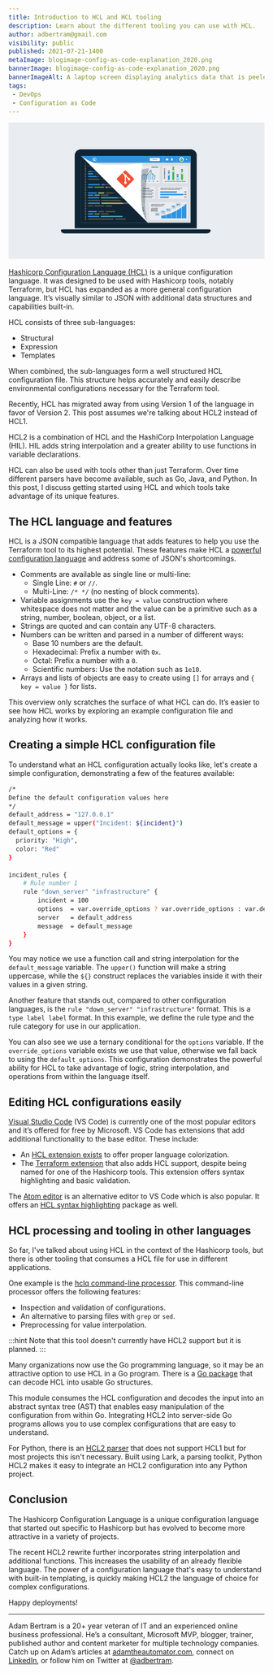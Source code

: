 ```yaml
---
title: Introduction to HCL and HCL tooling
description: Learn about the different tooling you can use with HCL.
author: adbertram@gmail.com
visibility: public
published: 2021-07-21-1400
metaImage: blogimage-config-as-code-explanation_2020.png
bannerImage: blogimage-config-as-code-explanation_2020.png
bannerImageAlt: A laptop screen displaying analytics data that is peeled up on one corner showing the code behind it
tags:
 - DevOps
 - Configuration as Code
---
```


![A laptop screen displaying analytics data that is peeled up on one corner showing the code behind it](blogimage-config-as-code-explanation_2020.png)

[Hashicorp Configuration Language (HCL)](https://www.terraform.io/docs/configuration/index.html) is a unique configuration language. It was designed to be used with Hashicorp tools, notably Terraform, but HCL has expanded as a more general configuration language. It’s visually similar to JSON with additional data structures and capabilities built-in.

HCL consists of three sub-languages: 

- Structural
- Expression
- Templates 

When combined, the sub-languages form a well structured HCL configuration file. This structure helps accurately and easily describe environmental configurations necessary for the Terraform tool.

Recently, HCL has migrated away from using Version 1 of the language in favor of Version 2. This post assumes we're talking about HCL2 instead of HCL1. 

HCL2 is a combination of HCL and the HashiCorp Interpolation Language (HIL). HIL adds string interpolation and a greater ability to use functions in variable declarations.

HCL can also be used with tools other than just Terraform. Over time different parsers have become available, such as Go, Java, and Python. In this post, I discuss getting started using HCL and which tools take advantage of its unique features.

## The HCL language and features

HCL is a JSON compatible language that adds features to help you use the Terraform tool to its highest potential. These features make HCL a [powerful configuration language](https://github.com/hashicorp/hcl/blob/hcl2/hclsyntax/spec.md) and address some of JSON's shortcomings.

- Comments are available as single line or multi-line:
    - Single Line: `#` or `//`.
    - Multi-Line: `/* */` (no nesting of block comments).
- Variable assignments use the `key = value` construction where whitespace does not matter and the value can be a primitive such as a string, number, boolean, object, or a list.
- Strings are quoted and can contain any UTF-8 characters.
- Numbers can be written and parsed in a number of different ways:
    - Base 10 numbers are the default.
    - Hexadecimal: Prefix a number with `0x`.
    - Octal: Prefix a number with a `0`.
    - Scientific numbers: Use the notation such as `1e10`.
- Arrays and lists of objects are easy to create using `[]` for arrays and `{ key = value }` for lists.

This overview only scratches the surface of what HCL can do. It’s easier to see how HCL works by exploring an example configuration file and analyzing how it works.

## Creating a simple HCL configuration file

To understand what an HCL configuration actually looks like, let's create a simple configuration, demonstrating a few of the features available:

```bash
/*
Define the default configuration values here
*/
default_address = "127.0.0.1"
default_message = upper("Incident: ${incident}")
default_options = {
  priority: "High",
  color: "Red"
}

incident_rules {
	# Rule number 1
	rule "down_server" "infrastructure" {
		incident = 100
		options  = var.override_options ? var.override_options : var.default_options
		server   = default_address
		message  = default_message
	}
}
```

You may notice we use a function call and string interpolation for the `default_message` variable. The `upper()` function will make a string uppercase, while the `${}` construct replaces the variables inside it with their values in a given string.

Another feature that stands out, compared to other configuration languages, is the `rule "down_server" "infrastructure"` format. This is a `type label label` format. In this example, we define the rule type and the rule category for use in our application.

You can also see we use a ternary conditional for the `options` variable. If the `override_options` variable exists we use that value, otherwise we fall back to using the `default_options`. This configuration demonstrates the powerful ability for HCL to take advantage of logic, string interpolation, and operations from within the language itself.

## Editing HCL configurations easily

[Visual Studio Code](https://code.visualstudio.com/) (VS Code) is currently one of the most popular editors and it’s offered for free by Microsoft. VS Code has extensions that add additional functionality to the base editor. These include:

- An [HCL extension exists](https://marketplace.visualstudio.com/items?itemName=wholroyd.HCL) to offer proper language colorization.
- The [Terraform extension](https://marketplace.visualstudio.com/items?itemName=4ops.terraform) that also adds HCL support, despite being named for one of the Hashicorp tools. This extension offers syntax highlighting and basic validation.

The [Atom editor](https://atom.io/) is an alternative editor to VS Code which is also popular. It offers an [HCL syntax highlighting](https://atom.io/packages/language-hcl) package as well. 

## HCL processing and tooling in other languages

So far, I've talked about using HCL in the context of the Hashicorp tools, but there is other tooling that consumes a HCL file for use in different applications. 

One example is the [hclq command-line processor](https://hclq.sh/). This command-line processor offers the following features:

- Inspection and validation of configurations.
- An alternative to parsing files with `grep` or `sed`.
- Preprocessing for value interpolation.

:::hint
Note that this tool doesn't currently have HCL2 support but it is planned.
:::

Many organizations now use the Go programming language, so it may be an attractive option to use HCL in a Go program. There is a [Go package](https://godoc.org/github.com/hashicorp/hcl) that can decode HCL into usable Go structures.

This module consumes the HCL configuration and decodes the input into an abstract syntax tree (AST) that enables easy manipulation of the configuration from within Go. Integrating HCL2 into server-side Go programs allows you to use complex configurations that are easy to understand.

For Python, there is an [HCL2 parser](https://pypi.org/project/python-hcl2/) that does not support HCL1 but for most projects this isn't necessary. Built using Lark, a parsing toolkit, Python HCL2 makes it easy to integrate an HCL2 configuration into any Python project.

## Conclusion

The Hashicorp Configuration Language is a unique configuration language that started out specific to Hashicorp but has evolved to become more attractive in a variety of projects. 

The recent HCL2 rewrite further incorporates string interpolation and additional functions. This increases the usability of an already flexible language. The power of a configuration language that's easy to understand with built-in templating, is quickly making HCL2 the language of choice for complex configurations.

Happy deployments!

---

Adam Bertram is a 20+ year veteran of IT and an experienced online business professional. He’s a consultant, Microsoft MVP, blogger, trainer, published author and content marketer for multiple technology companies. Catch up on Adam’s articles at [adamtheautomator.com](http://adamtheautomator.com/), connect on [LinkedIn](https://www.linkedin.com/in/adbertram), or follow him on Twitter at [@adbertram](https://twitter.com/adbertram).
